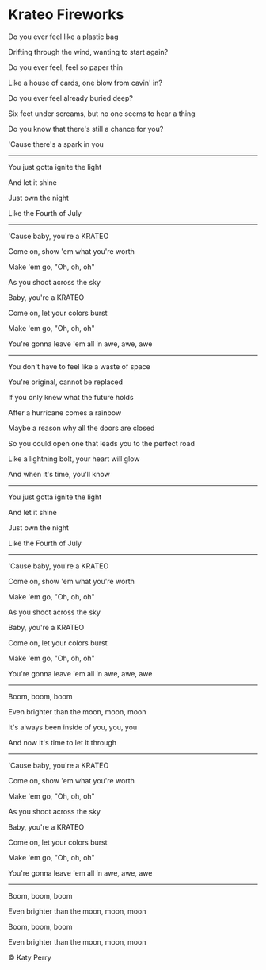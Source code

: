 # Krateo Fireworks

Do you ever feel like a plastic bag

Drifting through the wind, wanting to start again?

Do you ever feel, feel so paper thin

Like a house of cards, one blow from cavin' in?

Do you ever feel already buried deep?

Six feet under screams, but no one seems to hear a thing

Do you know that there's still a chance for you?

'Cause there's a spark in you

---

You just gotta ignite the light

And let it shine

Just own the night

Like the Fourth of July

---

'Cause baby, you're a KRATEO

Come on, show 'em what you're worth

Make 'em go, "Oh, oh, oh"

As you shoot across the sky

Baby, you're a KRATEO

Come on, let your colors burst

Make 'em go, "Oh, oh, oh"

You're gonna leave 'em all in awe, awe, awe

---

You don't have to feel like a waste of space

You're original, cannot be replaced

If you only knew what the future holds

After a hurricane comes a rainbow

Maybe a reason why all the doors are closed

So you could open one that leads you to the perfect road

Like a lightning bolt, your heart will glow

And when it's time, you'll know

---
You just gotta ignite the light

And let it shine

Just own the night

Like the Fourth of July

---

'Cause baby, you're a KRATEO

Come on, show 'em what you're worth

Make 'em go, "Oh, oh, oh"

As you shoot across the sky

Baby, you're a KRATEO

Come on, let your colors burst

Make 'em go, "Oh, oh, oh"

You're gonna leave 'em all in awe, awe, awe

---

Boom, boom, boom

Even brighter than the moon, moon, moon

It's always been inside of you, you, you

And now it's time to let it through

---
'Cause baby, you're a KRATEO

Come on, show 'em what you're worth

Make 'em go, "Oh, oh, oh"

As you shoot across the sky

Baby, you're a KRATEO

Come on, let your colors burst

Make 'em go, "Oh, oh, oh"

You're gonna leave 'em all in awe, awe, awe

---
Boom, boom, boom

Even brighter than the moon, moon, moon

Boom, boom, boom

Even brighter than the moon, moon, moon



&copy; Katy Perry